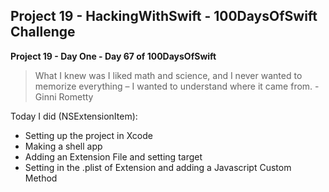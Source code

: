 ## Project 19 - HackingWithSwift - 100DaysOfSwift Challenge

**Project 19 - Day One - Day 67 of 100DaysOfSwift**

> What I knew was I liked math and science, and I never wanted to memorize everything – I wanted to understand where it came from. - Ginni Rometty

Today I did (NSExtensionItem):

- Setting up the project in Xcode
- Making a shell app
- Adding an Extension File and setting target
- Setting in the .plist of Extension and adding a Javascript Custom Method
